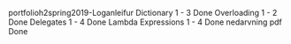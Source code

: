 portfolioh2spring2019-Loganleifur
Dictionary 1 - 3 Done
Overloading 1 - 2 Done
Delegates 1 - 4 Done
Lambda Expressions 1 - 4 Done
nedarvning pdf Done
